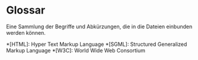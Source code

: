 # Glossar

Eine Sammlung der Begriffe und Abkürzungen, die in die Dateien einbunden werden können.

*[HTML]: Hyper Text Markup Language
*[SGML]: Structured Generalized Markup Language
*[W3C]: World Wide Web Consortium